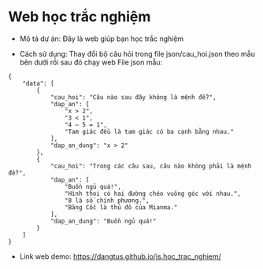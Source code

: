 # Web học trắc nghiệm
- Mô tả dự án: Đây là web giúp bạn học trắc nghiệm

- Cách sử dụng: Thay đổi bộ câu hỏi trong file json/cau_hoi.json theo mẫu bên dưới rồi sau đó chạy web
File json mẫu:
```
{
    "data": [
        {
            "cau_hoi": "Câu nào sau đây không là mệnh đề?",
            "dap_an": [
                "x > 2",
                "3 < 1",
                "4 – 5 = 1",
                "Tam giác đều là tam giác có ba cạnh bằng nhau."
            ],
            "dap_an_dung": "x > 2"
        },
        {
            "cau_hoi": "Trong các câu sau, câu nào không phải là mệnh đề?",
            "dap_an": [
                "Buồn ngủ quá!",
                "Hình thoi có hai đường chéo vuông góc với nhau.",
                "8 là số chính phương.",
                "Băng Cốc là thủ đô của Mianma."
            ],
            "dap_an_dung": "Buồn ngủ quá!"
        }
    ]
}
```

- Link web demo: https://dangtus.github.io/js.hoc_trac_nghiem/
